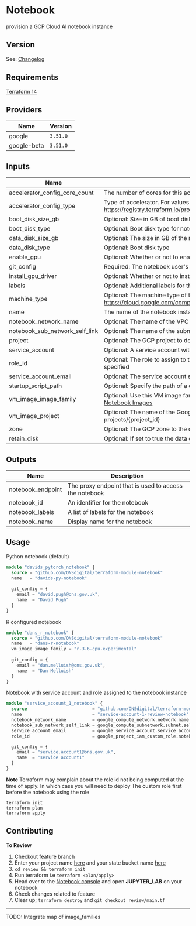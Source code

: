 # Notebook

provision a GCP Cloud AI notebook instance

## Version
See: [Changelog](./CHANGELOG.md)

## Requirements

[Terraform 14](https://www.terraform.io/downloads.html)

## Providers

| Name | Version |
|------|---------|
| google | `3.51.0` |
| google-beta | `3.51.0` |

## Inputs

| Name | Description | Type | Default | Required |
|------|-------------|------|---------|:--------:|
| accelerator\_config\_core\_count | The number of cores for this accelerator | `number` | `1` | no |
| accelerator\_config\_type | Type of accelerator. For values see: https://registry.terraform.io/providers/hashicorp/google/latest/docs/resources/notebooks_instance#type | `string` | `"NVIDIA_TESLA_T4"` | no |
| boot\_disk\_size\_gb | Optional: Size in GB of boot disk | `number` | `50` | no |
| boot\_disk\_type | Optional: Boot disk type for notebook instance | `string` | `"PD_STANDARD"` | no |
| data\_disk\_size\_gb | Optional:  The size in GB of the non-boot disk | `number` | `1` | no |
| data\_disk\_type | Optional: Boot disk type | `string` | `"DISK_TYPE_UNSPECIFIED"` | no |
| enable\_gpu | Optional: Whether or not to enable GPU | `bool` | `false` | no  |
| git\_config | Required: The notebook user's name and email address to set name and email in git config | `map(string)` | n/a | yes |
| install\_gpu\_driver | Optional: Whether or not to install the GPU driver | `bool` | `false` | no |
| labels | Optional: Additional labels for the notebook | `map` | `{}` | no |
| machine\_type | Optional: The machine type of the notebook instance. For other options, see: https://cloud.google.com/compute/docs/machine-types | `string` | `"n1-standard-1"` | no |
| name | The name of the notebook instance | `string` | n/a | yes |
| notebook\_network\_name | Optional: The name of the VPC to deploy this instance is in | `string` | `"notebook-vpc"` | no |
| notebook\_sub\_network\_self\_link | Optional: The name of the subnet to deploy this instance is in | `string` | `""` | no |
| project | Optional: The GCP project to deploy the notebook instance into | `string` | `""` | no |
| service\_account | Optional: A service account within the same project to run the instance as | `string` | `""` | no |
| role\_id | Optional: The role to assign to the notebook service account. **Note** Requires `service_account_email` to be specified | `string` | `""` | no |
| service\_account\_email | Optional: The service account email to run the notebook instance as | `string` | `""` | no |
| startup\_script\_path | Optional: Specify the path of a custom startup script | `string` | n/a | no |
| vm\_image\_image\_family | Optional: Use this VM image family to find the image; the newest image in this family will be used. See: [Notebook Images](https://cloud.google.com/ai-platform/deep-learning-vm/docs/images) | `string` | `"pytorch-latest-cpu"` | no |
| vm\_image\_project | Optional: The name of the Google Cloud project that this VM image belongs to. Format: projects/{project\_id} | `string` | `"deeplearning-platform-release"` | no |
| zone | Optional: The GCP zone to the deploy the note book instance into | `string` | `"europe-west2"` | no |
| retain_disk | Optional: If set to true the data disk for the notebook will be retained after deletion | `boolean` | `"false"` | no |

## Outputs

| Name | Description |
|------|-------------|
| notebook\_endpoint | The proxy endpoint that is used to access the notebook |
| notebook\_id | An identifier for the notebook |
| notebook\_labels | A list of labels for the notebook |
| notebook\_name | Display name for the notebook |


## Usage

Python notebook (default)

```terraform
module "davids_pytorch_notebook" {
  source = "github.com/ONSdigital/terraform-module-notebook"
  name   = "davids-py-notebook"
  
  git_config = {
    email = "david.pugh@ons.gov.uk",
    name  = "David Pugh"
  }
}
```

R configured notebook

```terraform
module "dans_r_notebook" {
  source = "github.com/ONSdigital/terraform-module-notebook"
  name   = "dans-r-notebook"
  vm_image_image_family = "r-3-6-cpu-experimental"
  
  git_config = {
    email = "dan.melluish@ons.gov.uk",
    name  = "Dan Melluish"
  }
}
```

Notebook with service account and role assigned to the notebook instance

```terraform
module "service_account_1_notebook" {
  source                         = "github.com/ONSdigital/terraform-module-notebook"
  name                           = "service-account-1-review-notebook"
  notebook_network_name          = google_compute_network.network.name
  notebook_sub_network_self_link = google_compute_subnetwork.subnet.self_link
  service_account_email          = google_service_account.service_account_1.email
  role_id                        = google_project_iam_custom_role.notebook_user_role.id

  git_config = {
    email = "service.account1@ons.gov.uk",
    name  = "service account1"
  }
}
```

**Note**
Terraform may complain about the role id not being computed at the time of apply. In which case you will need to deploy 
The custom role first before the notebook using the role

```shell
terraform init
terraform plan
terraform apply
```

## Contributing 

__To Review__

1. Checkout feature branch
2. Enter your project name [here](review/main.tf#L2) and your state bucket name [here](review/main.tf#L19)
2. `cd review && terraform init`
2. Run terraform i.e `terraform <plan/apply>`
3. Head over to the [Notebook console](https://console.cloud.google.com/ai/platform/notebooks/list/instances) and open __JUPYTER_LAB__ on your notebook
4. Check changes related to feature
5. Clear up; `terraform destroy` and `git checkout review/main.tf`

---
TODO: Integrate map of image_families
